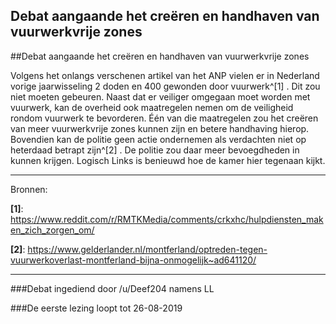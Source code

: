 ## Debat aangaande het creëren en handhaven van vuurwerkvrije zones 
 
##Debat aangaande het creëren en handhaven van vuurwerkvrije zones

Volgens het onlangs verschenen artikel van het ANP vielen er in Nederland vorige jaarwisseling 2 doden en 400 gewonden door vuurwerk^[1] . Dit zou niet moeten gebeuren. Naast dat er veiliger omgegaan moet worden met vuurwerk, kan de overheid ook maatregelen nemen om de veiligheid rondom vuurwerk te bevorderen. Één van die maatregelen zou het creëren van meer vuurwerkvrije zones kunnen zijn en betere handhaving hierop. Bovendien kan de politie geen actie ondernemen als verdachten niet op heterdaad betrapt zijn^[2] . De politie zou daar meer bevoegdheden in kunnen krijgen. Logisch Links is benieuwd hoe de kamer hier tegenaan kijkt.

---
Bronnen:

**[1]**: https://www.reddit.com/r/RMTKMedia/comments/crkxhc/hulpdiensten_maken_zich_zorgen_om/

**[2]**: https://www.gelderlander.nl/montferland/optreden-tegen-vuurwerkoverlast-montferland-bijna-onmogelijk~ad641120/

---
###Debat ingediend door /u/Deef204 namens LL

###De eerste lezing loopt tot 26-08-2019